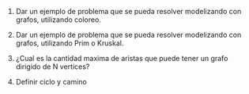 1. Dar un ejemplo de problema que se pueda resolver modelizando  con grafos, utilizando coloreo.

2. Dar un ejemplo de problema que se pueda resolver modelizando  con grafos, utilizando Prim o Kruskal.

3. ¿Cual es la cantidad maxima de aristas que puede tener un grafo dirigido de N vertices?

4. Definir ciclo y camino